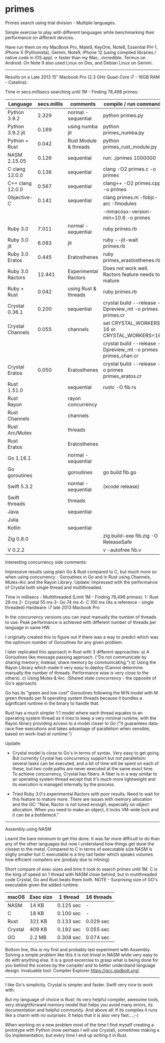 # primes
Primes search using trial division - Multiple languages. 

Simple exercise to play with different languages while benchmarking their performance on different devices. 

Have run them on my MacBook Pro, Mate9, KeyOne, Note8, Essential PH-1, iPhone X (Pythonista), Gemini, Note9, iPhone 12 (using compiled libraries / native code in iOS app) -> faster than my Mac...incredible.
Termux on Android. On Note 9 also used Linux on Dex, and Debian Linux on Gemini.

-----------------------------------------------

Results on a Late 2013 15" Macbook Pro (2.3 GHz Quad-Core i7 - 16GB RAM - Catalina):

Time in secs.millisecs searching until 1M - Finding 78,498 primes: 


| Language         | secs.millis |       comments        | compile / run command                                         |
| ---------------- | ----------- | --------------------- | ------------------------------------------------------------- |
| Python 3.9.2     |    2.329    | normal - sequential   | python primes.py                                              |
| Python 3.9.2 jit |    0.169    | using numba jit       | python primes_numba.py                                        |
| Python + Rust    |    0.042    | Rust Module & threads | python primes_rust_module.py                                  |
| NASM 2.15.05     |    0.126    | sequential            | run: ./primes 1000000                                         |
| C clang 12.0.0   |    0.136    | sequential            | clang -O2 primes.c -o primes                                  |
| C++ clang 12.0.0 |    0.567    | sequential            | clang++ -O2 primes.cpp -o primes                              |
| Objective-C      |    0.141    | sequential            | clang primes.m -fobjc-arc -fmodules                           |
|                  |             |                       | -mmacosx-version-min=10.6 -o primes                           |
| Ruby 3.0         |    7.011    | normal - sequential   | ruby primes.rb                                                |
| Ruby 3.0 jit     |    6.083    | jit                   | ruby --jit-wait primes.rb                                     |
| Ruby 3.0 Eratos  |    0.445    | Eratosthenes          | ruby primes_erastosthenes.rb                                  |
| Ruby 3.0 Ractors |   12.441    | Experimental Ractors  | Does not work well. Ractors feature needs to mature           |
| Ruby + Rust      |    0.042    | using Rust & threads  | ruby primes.rb                                                |
| Crystal 0.36.1   |    0.200    | sequential            | crystal build --release -Dpreview_mt -o primes primes.cr      |
| Crystal Channels |    0.055    | channels              | set CRYSTAL_WORKERS 16 or CRYSTAL_WORKERS=16                  |
|                  |             |                       | crystal build --release -Dpreview_mt -o primes primes_chan.cr |
| Crystal Eratos   |    0.050    | Eratosthenes          | crystal build --release -o primes primes_eratos.cr            |
| Rust 1.51.0      |             | sequential            | rustc -O fib.rs                                               |
| Rust Rayon       |             | rayon concurrency     |                                                               |
| Rust Channels    |             | channels              |                                                               |
| Rust Arc/Mutex   |             | threads               |                                                               |
| Rust Eratos      |             | Eratosthenes          |                                                               |
| Go 1.16.1        |             | normal - sequential   |                                                               |
| Go goroutines    |             | goroutines            | go build fib.go                                               |
| Swift 5.3.2      |             | normal - sequential   | (xcode release)                                               |
| Swift threads    |             | threads               |                                                               |
| Java             |             | sequential            |                                                               |
| Julia            |             |                       |                                                               |
| Kotlin           |             | sequential            |                                                               |
| Zig 0.8.0        |             |                       | zig build-exe fib.zig -O ReleaseSafe                          |
| V 0.2.2          |             |                       | v -autofree fib.v                                             |

Interesting concurrency side comments:

Impressive results using plain Go & Rust compared to C, but much more so when using concurrency - Goroutines in Go and in Rust using Channels, Mutex-Arc and the Rayon Library.
Update: Impressed with the performance of Crystal both single thread and multithreaded.

Time in millisecs - Multithreaded (Limit 1M - Finding 78,498 primes):
1- Rust		 29 ms
2- Crystal	 55 ms
3- Go 		 74 ms
4- C 		100 ms (As a reference - single threaded)
Hardware: i7 late 2013 Macbook Pro

In the concurrency versions you can input manually the number of threads to use. 
Peak performance is achieved with different number of threads per language in same HW.

I originally created this to figure out if there was a way to predict which was the optimum number of Goroutines for any given problem.

I later replicated this approach in Rust with 3 different approaches:
a) A Goroutines like message passing approach. (“Do not communicate by sharing memory; instead, share memory by communicating.”)
b) Using the Rayon Library which made it very easy to deploy (Cannot determine manually the number of threads. Performance wise is very close to the others).
c) Using Mutex & Arc. (Shared state concurrency - the opposite of Go's approach).

Go has its "green and low cost" Goroutines following the M:N model with M green threads per N operating system threads because it bundles a significant runtime in the binary to handle that.

Rust has a much simpler 1:1 model where each thread equates to an operating system thread as it tries to keep a very minimal runtime, with the Rayon library providing access to a model closer to Go ("It guarantees data-race free executions and takes advantage of parallelism when sensible, based on work-load at runtime.")

Update:
- Crystal model is close to Go's in terms of syntax. Very easy to get going.
But currently Crystal has concurrency support but not parallelism: several tasks can be executed, and a bit of time will be spent on each of these, but two code paths are never executed at the same exact time.
To achieve concurrency, Crystal has fibers. A fiber is in a way similar to an operating system thread except that it's much more lightweight and its execution is managed internally by the process.

- Tried Ruby 3.0's experimental Ractors with poor results. Need to wait for this feature to mature more. There are issues with memory allocation and the GC: "Now, Ractor is not tuned enough, especially on object allocation. When you need to make an object, it locks VM-wide lock and it can be a bottleneck." 


-----------------------------------------------

Assembly using NASM 

Learnt the bare minimum to get this done. It was far more difficult to do than any of the other languages but now I understand how things get done the closest to the metal.
Compared to C in terms of executable size NASM is sligtly smaller but C executable is a tiny tad faster which speaks volumes how efficient compilers are (probaly due to inlining)

Short compare of exec sizes and time it took to search primes until 1M.
C is the king of speed on 1 thread with NASM close behind, but in mutithreaded code Crystal, Go and Rust beats them both. 
NOTE - Surprising size of GO's executable given the added runtime.


| macOS  | Exec size | 1 thread  | 16 threads |
|--------|-----------|-----------|------------|
| NASM   | 14  KB    | 0.125 sec |     -      |
| C      | 18  KB    | 0.100 sec |     -      |
| Rust   | 321 KB    | 0.133 sec | 0.029 sec  |
| Crystal| 409 KB    | 0.192 sec | 0.055 sec  |
| GO     | 2.2 MB    | 0.308 sec | 0.074 sec  |


Bottom line, this is my first and probably last experiment with Assembly. 
Solving a simple problem like this it is not trivial in NASM while very easy to do with anything else.
It is a good excercise to grasp what is being done for you behind the scenes by the compiler and to better understand language design.
Invaluable tool: Compiler Explorer https://gcc.godbolt.org/

-----------------------------------------------

I like Go's simplicity. Crystal is simpler and faster. Swift very nice to work with.

But my language of choice is Rust: its very helpful compiler, awesome tools, very straightforward memory model that helps you avoid many errors, its documentation and helpful community. 
And above all: If its compiles it runs like a charm with no surprises. 
It helps that it is also very fast....;-)

When working on a new problem most of the time I find myself creating a prototype with Python (now perhaps I will use Crystal), sometimes making a Go implementation, but every time I end up writing it in Rust.


